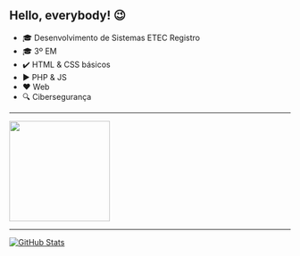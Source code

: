 ## Hello, everybody! :wink:

- :mortar_board: Desenvolvimento de Sistemas ETEC Registro 
- :mortar_board: 3º EM 
- ✔️ HTML & CSS básicos
- ▶️ PHP & JS
- ❤️ Web
- 🔍 Cibersegurança

<hr>
<a href="https://github.com/guilhermexmada/guilhermexmada">
<img height="180em" src="https://github-readme-stats.vercel.app/api/top-langs/?username=guilhermexmada&layout=compact&langs_count=7&theme=dracula"/>
</a>
<hr>
<a href="https://github.com/guilhermexmada/guilhermexmada">
<img align="center" src="https://github-readme-stats.vercel.app/api?username=guilhermexmada&show_icons=true&line_height=27&theme=dracula" alt="GitHub Stats"/>
</a>
